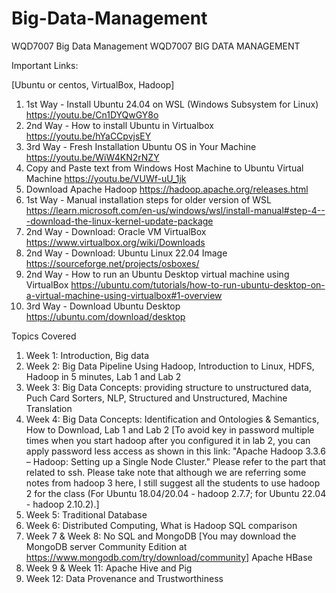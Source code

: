 # Big-Data-Management
WQD7007 Big Data Management
WQD7007 BIG DATA MANAGEMENT

Important Links: 

[Ubuntu or centos, VirtualBox, Hadoop]
1.	1st Way - Install Ubuntu 24.04 on WSL (Windows Subsystem for Linux) https://youtu.be/Cn1DYQwGY8o 
2.	2nd Way - How to install Ubuntu in Virtualbox https://youtu.be/hYaCCpvjsEY 
3.	3rd Way - Fresh Installation Ubuntu OS in Your Machine https://youtu.be/WiW4KN2rNZY 
4.	Copy and Paste text from Windows Host Machine to Ubuntu Virtual Machine https://youtu.be/VUWf-uU_1jk
5.	Download Apache Hadoop https://hadoop.apache.org/releases.html 
6.	1st Way - Manual installation steps for older version of WSL https://learn.microsoft.com/en-us/windows/wsl/install-manual#step-4---download-the-linux-kernel-update-package
7.	2nd Way - Download: Oracle VM VirtualBox https://www.virtualbox.org/wiki/Downloads 
8.	2nd Way - Download: Ubuntu Linux 22.04 Image https://sourceforge.net/projects/osboxes/
9.	2nd Way - How to run an Ubuntu Desktop virtual machine using VirtualBox https://ubuntu.com/tutorials/how-to-run-ubuntu-desktop-on-a-virtual-machine-using-virtualbox#1-overview 
10.	3rd Way - Download Ubuntu Desktop https://ubuntu.com/download/desktop 


 Topics Covered
1.	Week 1: Introduction, Big data  
2.	Week 2: Big Data Pipeline Using Hadoop, Introduction to Linux, HDFS, Hadoop in 5 minutes, Lab 1 and Lab 2
3.	Week 3: Big Data Concepts: providing structure to unstructured data, Puch Card Sorters,  NLP, Structured and Unstructured, Machine Translation
4.	Week 4: Big Data Concepts: Identification and Ontologies & Semantics, How to Download, Lab 1 and Lab 2 [To avoid key in password multiple times when you start hadoop after you configured it in lab 2, you can apply password less access as shown in this link: "Apache Hadoop 3.3.6 – Hadoop: Setting up a Single Node Cluster." Please refer to the part that related to ssh. 
Please take note that although we are referring some notes from hadoop 3 here, I still suggest all the students to use hadoop 2 for the class (For Ubuntu 18.04/20.04 - hadoop 2.7.7; for Ubuntu 22.04 - hadoop 2.10.2).]
5.	Week 5: Traditional Database
6.	Week 6: Distributed Computing, What is Hadoop SQL comparison
7.	Week 7 & Week 8: No SQL and MongoDB [You may download the MongoDB server Community Edition at https://www.mongodb.com/try/download/community]
Apache HBase
8.	Week 9 & Week 11: Apache Hive and Pig
9.	Week 12: Data Provenance and Trustworthiness 

